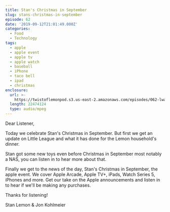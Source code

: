 ```yaml
---
title: Stan's Christmas in September
slug: stans-christmas-in-september
episode: 62
date: '2019-09-12T21:01:49.000Z'
categories:
  - Food
  - Technology
tags:
  - apple
  - apple event
  - apple tv
  - apple watch
  - baseball
  - iPhone
  - taco bell
  - ipad
  - christmas
enclosure:
  url: >-
    https://twistoflemonpod.s3.us-east-2.amazonaws.com/episodes/062-lwatol-20190912.mp3
  length: 22474124
  type: audio/mpeg
---
```


Dear Listener,

Today we celebrate Stan's Christmas in September. But first we get an update on Little League and what it has done for the Lemon household's dinner.

Stan got some new toys even before Christmas in September most notably a NAS, you can listen in to hear more about that.

Finally we get to the news of the day, Stan's Christmas in September, the apple event. We cover Apple Arcade, Apple TV+, iPads, Watch Series 5, iPhones and more. Get our take on the Apple announcements and listen in to hear if we'll be making any purchases.

Thanks for listening!

Stan Lemon & Jon Kohlmeier

